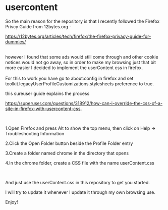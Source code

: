 # usercontent

So the main reason for the repository is that I recently followed the Firefox Privcy Guide from 12bytes.org - 

https://12bytes.org/articles/tech/firefox/the-firefox-privacy-guide-for-dummies/

</br>
however I found that some ads would still come through and other cookie notices would not go away, so in order to make my browsing just that bit more easier I decided to implement the userContent css in firefox.
</br>
</br>
For this to work you have go to about:config in firefox and set
toolkit.legacyUserProfileCustomizations.stylesheets
preference to true.

this sureuser guide explains the process

https://superuser.com/questions/318912/how-can-i-override-the-css-of-a-site-in-firefox-with-usercontent-css.

</br>

1.Open Firefox and press Alt to show the top menu, then click on Help → Troubleshooting Information

2.Click the Open Folder button beside the Profile Folder entry

3.Create a folder named chrome in the directory that opens

4.In the chrome folder, create a CSS file with the name userContent.css

&nbsp;

And just use the userContent.css in this repository to get you started.

I will try to update it whenever I update it through my own browsing use.

Enjoy! 
